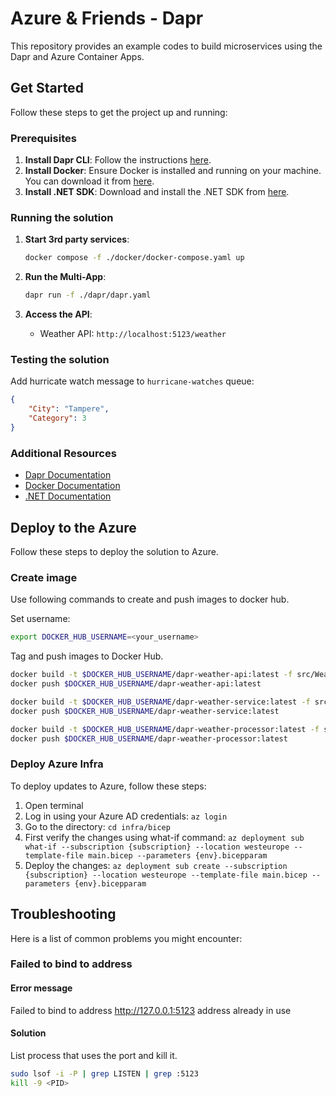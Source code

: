 # Azure & Friends - Dapr

This repository provides an example codes to build microservices using the Dapr and Azure Container Apps.

## Get Started

Follow these steps to get the project up and running:

### Prerequisites

1. **Install Dapr CLI**: Follow the instructions [here](https://docs.dapr.io/getting-started/install-dapr-cli/).
2. **Install Docker**: Ensure Docker is installed and running on your machine. You can download it from [here](https://www.docker.com/products/docker-desktop).
3. **Install .NET SDK**: Download and install the .NET SDK from [here](https://dotnet.microsoft.com/download).

### Running the solution

1. **Start 3rd party services**:
    ```sh
    docker compose -f ./docker/docker-compose.yaml up
    ```

2. **Run the Multi-App**:
    ```sh
    dapr run -f ./dapr/dapr.yaml
    ```

3. **Access the API**:
    - Weather API: `http://localhost:5123/weather`


### Testing the solution

Add hurricate watch message to `hurricane-watches` queue:

```json
{ 
    "City": "Tampere",
    "Category": 3
}
```

### Additional Resources

- [Dapr Documentation](https://docs.dapr.io/)
- [Docker Documentation](https://docs.docker.com/)
- [.NET Documentation](https://docs.microsoft.com/en-us/dotnet/)

## Deploy to the Azure

Follow these steps to deploy the solution to Azure.

### Create image

Use following commands to create and push images to docker hub.

Set username:

```sh
export DOCKER_HUB_USERNAME=<your_username>
```

Tag and push images to Docker Hub.

```sh
docker build -t $DOCKER_HUB_USERNAME/dapr-weather-api:latest -f src/Weather.Api/Dockerfile .
docker push $DOCKER_HUB_USERNAME/dapr-weather-api:latest

docker build -t $DOCKER_HUB_USERNAME/dapr-weather-service:latest -f src/Weather.Service/Dockerfile .
docker push $DOCKER_HUB_USERNAME/dapr-weather-service:latest

docker build -t $DOCKER_HUB_USERNAME/dapr-weather-processor:latest -f src/Weather.Processor/Dockerfile .
docker push $DOCKER_HUB_USERNAME/dapr-weather-processor:latest

```

### Deploy Azure Infra

To deploy updates to Azure, follow these steps:

1. Open terminal
2. Log in using your Azure AD credentials: `az login`
3. Go to the directory: `cd infra/bicep`
4. First verify the changes using what-if command: `az deployment sub what-if --subscription {subscription} --location westeurope --template-file main.bicep --parameters {env}.bicepparam`
5. Deploy the changes: `az deployment sub create --subscription {subscription} --location westeurope --template-file main.bicep --parameters {env}.bicepparam`

## Troubleshooting

Here is a list of common problems you might encounter:

### Failed to bind to address

#### Error message

Failed to bind to address http://127.0.0.1:5123 address already in use

#### Solution

List process that uses the port and kill it.

```sh
sudo lsof -i -P | grep LISTEN | grep :5123
kill -9 <PID>
```
